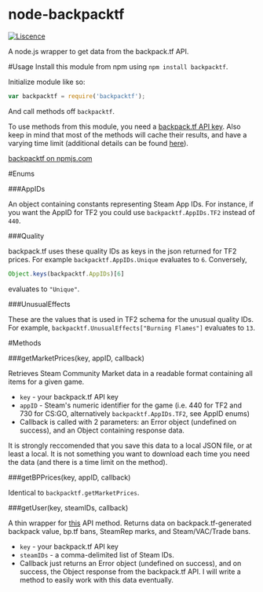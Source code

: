 # node-backpacktf

[![Liscence](https://img.shields.io/badge/license-GPLv2-blue.svg)](https://github.com/charredgrass/node-backpacktf/blob/master/LICENSE)

A node.js wrapper to get data from the backpack.tf API.

#Usage
Install this module from npm using `npm install backpacktf`.

Initialize module like so:

```JavaScript
var backpacktf = require('backpacktf');
```

And call methods off `backpacktf`.

To use methods from this module, you need a [backpack.tf API key](http://backpack.tf/api/register). Also keep in mind that most of the methods will cache their results, and have a varying time limit (additional details can be found [here](http://backpack.tf/developer)).

[backpacktf on npmjs.com](https://www.npmjs.com/package/backpacktf)

#Enums

###AppIDs

An object containing constants representing Steam App IDs. For instance, if you want the AppID for TF2 you could use `backpacktf.AppIDs.TF2` instead of `440`.

###Quality

backpack.tf uses these quality IDs as keys in the json returned for TF2 prices. For example `backpacktf.AppIDs.Unique` evaluates to `6`. Conversely, 

```js
Object.keys(backpacktf.AppIDs)[6]
```

evaluates to `"Unique"`.

###UnusualEffects

These are the values that is used in TF2 schema for the unusual quality IDs. For example, `backpacktf.UnusualEffects["Burning Flames"]` evaluates to `13`.

#Methods

###getMarketPrices(key, appID, callback)

Retrieves Steam Community Market data in a readable format containing all items for a given game.

* `key` - your backpack.tf API key
* `appID` - Steam's numeric identifier for the game (i.e. 440 for TF2 and 730 for CS:GO, alternatively `backpacktf.AppIDs.TF2`, see AppID enums)
* Callback is called with 2 parameters: an Error object (undefined on success), and an Object containing response data.

It is strongly reccomended that you save this data to a local JSON file, or at least a local. It is not something you want to download each time you need the data (and there is a time limit on the method).

###getBPPrices(key, appID, callback)

Identical to `backpacktf.getMarketPrices`. 

###getUser(key, steamIDs, callback)

A thin wrapper for [this](http://backpack.tf/api/users) API method. Returns data on backpack.tf-generated backpack value, bp.tf bans, SteamRep marks, and Steam/VAC/Trade bans.

* `key` - your backpack.tf API key
* `steamIDs` - a comma-delimited list of Steam IDs.
* Callback just returns an Error object (undefined on success), and on success, the Object response from the backpack.tf API. I will write a method to easily work with this data eventually.


